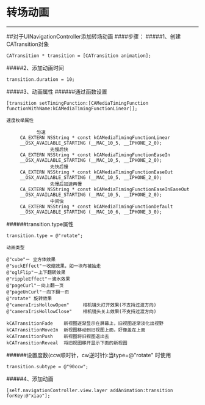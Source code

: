 # 转场动画

---

##对于UINavigationController添加转场动画
####步骤：
#####1、创建CATransition对象
```
CATransition * transition = [CATransition animation];
```
#####2、添加动画时间
```
transition.duration = 10;
```
#####3、动画属性
######通过函数设置
```
[transition setTimingFunction:[CAMediaTimingFunction functionWithName:kCAMediaTimingFunctionLinear]];
```
    速度枚举属性
```
           匀速
     CA_EXTERN NSString * const kCAMediaTimingFunctionLinear
     __OSX_AVAILABLE_STARTING (__MAC_10_5, __IPHONE_2_0);
                先慢后快
     CA_EXTERN NSString * const kCAMediaTimingFunctionEaseIn
     __OSX_AVAILABLE_STARTING (__MAC_10_5, __IPHONE_2_0);
                先快后慢
     CA_EXTERN NSString * const kCAMediaTimingFunctionEaseOut
     __OSX_AVAILABLE_STARTING (__MAC_10_5, __IPHONE_2_0);
                先慢后加速再慢
     CA_EXTERN NSString * const kCAMediaTimingFunctionEaseInEaseOut
     __OSX_AVAILABLE_STARTING (__MAC_10_5, __IPHONE_2_0);
                中间快
     CA_EXTERN NSString * const kCAMediaTimingFunctionDefault
     __OSX_AVAILABLE_STARTING (__MAC_10_6, __IPHONE_3_0);
```
######transition.type属性
```
transition.type = @"rotate";
```
    动画类型
```
@"cube"－ 立方体效果  
@"suckEffect"－收缩效果，如一块布被抽走   
@"oglFlip"－上下翻转效果   
@"rippleEffect"－滴水效果  
@"pageCurl"－向上翻一页  
@"pageUnCurl"－向下翻一页 
@"rotate" 旋转效果 
@"cameraIrisHollowOpen"     相机镜头打开效果(不支持过渡方向)
@"cameraIrisHollowClose"    相机镜头关上效果(不支持过渡方向)

kCATransitionFade    新视图逐渐显示在屏幕上，旧视图逐渐淡化出视野
kCATransitionMoveIn  新视图移动到旧视图上面，好像盖在上面
kCATransitionPush    新视图将旧视图退出去
kCATransitionReveal  将旧视图移开显示下面的新视图
```
######设置度数(ccw顺时针，cw逆时针):当type=@"rotate" 时使用
```
transition.subtype = @"90ccw";
```
#####4、添加动画
```
[self.navigationController.view.layer addAnimation:transition forKey:@"xiao"];
```

